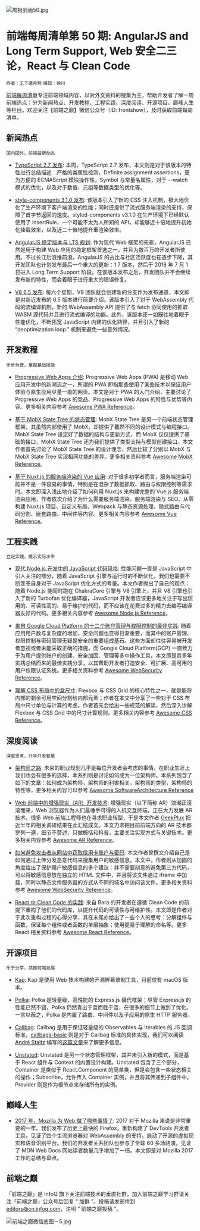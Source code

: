 ![周报封面50.jpg](http://upload-images.jianshu.io/upload_images/1647496-158b53fefd7a44fa.jpg?imageMogr2/auto-orient/strip%7CimageView2/2/w/1240)

# 前端每周清单第 50 期: AngularJS and Long Term Support, Web 安全二三论，React 与 Clean Code

`作者：王下邀月熊` `编辑：徐川`

[前端每周清单](http://www.infoq.com/cn/FE-Weekly)专注前端领域内容，以对外文资料的搜集为主，帮助开发者了解一周前端热点；分为新闻热点、开发教程、工程实践、深度阅读、开源项目、巅峰人生等栏目。欢迎关注【前端之巅】微信公众号（ID: frontshow），及时获取前端每周清单。

## 新闻热点

`国内国外，前端最新动态`

* [TypeScript 2.7 发布](https://parg.co/UvA): 本周，TypeScript 2.7 发布，本文则是对于该版本的特性进行总结描述：严格的类属性检测，Definite assignment assertions，更为方便的 ECMAScript 模块操作性，Symbol 与常量名属性，对于 --watch 模式的优化，以及对于数值、元组等数据类型的优化等。

* [style-components 3.1.0 发布](https://parg.co/Uvd): 该版本引入了新的 CSS 注入机制，极大地优化了生产环境下客户端渲染的性能；同时还提供了流式服务端渲染的支持，保障了首字节返回的速度。styled-components v3.1.0 在生产环境下已经默认使用了 insertRule，一个可能不太为人所知的 API，却能够近十倍地提升初始化挂载效率，以及近二十倍地提升重渲染效率。

* [AngularJS 稳定版本与 LTS 规划](https://parg.co/UvQ): 作为现代 Web 框架的先驱，AngularJS 已然是用于构建 Web 应用的稳定框架首选之一，并且为数百万的开发者所使用。不过长江后浪推前浪，AngularJS 的占比与社区活跃度也在逐步下降，其开发团队也计划发布最后一个重大的更新：1.7 版本，然后于 2018 年 7 月 1 日进入 Long Term Support 阶段。在该版本发布之后，开发团队并不会继续发布新的特性，而会着眼于进行重大的错误修复。

* [V8 6.5 发布](https://v8project.blogspot.my/2018/02/v8-release-65.html): 每六个星期，V8 团队就会创建新的分支作为发布通道，本文即是对新近发布的 6.5 版本进行简要介绍。该版本引入了对于 WebAssembly 代码的流编译机制，新的 WebAssembly API 提供了与 fetch 协同使用的抓取 WASM 源代码并且进行流式编译的功能。此外，该版本还一如既往地着眼于性能优化，不断拓宽 JavaScript 内建的优化路径，并且引入了新的 “deoptimization loop.” 机制来避免一些意外情况。

## 开发教程

`步步为营，掌握基础技能`

* [Progressive Web Apps 介绍](https://parg.co/ULc): Progressive Web Apps (PWA) 是移动 Web 应用开发中的新潮流之一，所谓的 PWA 即指那些使用了某些技术以保证用户体验与原生应用尽量一直的网页。本文是对于 PWA 的入门介绍，主要讨论了 Progressive Web Apps 的竞品、Progressive Web Apps 的特性与优势等内容。更多相关内容参考 [Awesome PWA Reference](https://github.com/wxyyxc1992/Awesome-Reference#production)。

* [基于 MobX State Tree 的状态管理](https://parg.co/Uvj): MobX State Tree 是另一个前端状态管理框架，其虽然内部使用了 MobX，却提供了截然不同的设计模式与编程接口。MobX State Tree 设定好了数据的结构与更新方式，而 MobX 仅仅提供了基础的接口，MobX State Tree 还为我们提供了类型支持与模型创建接口。本文作者首先讨论了 MobX State Tree 的设计理念，然后比较了分别以 MobX 与 MobX State Tree 实现相同功能的差异。更多相关资料参考 [Awesome MobX Reference](https://github.com/wxyyxc1992/Awesome-Reference#framework)。

* [基于 Nuxt.js 的服务端渲染的 Vue 应用](https://parg.co/UvF): 对于很多初学者而言，服务端渲染可能并不是一件容易的事情，特别是在混杂了数据抓取、路由与权限控制等需求时。本文即深入浅出地介绍了如何利用 Nuxt.js 来构建完整的 Vue.js 服务端渲染应用，作者依次介绍了为什么需要服务端渲染、服务端渲染与 SEO、从零构建 Nuxt.js 项目、自定义布局、Webpack 与静态资源处理、隐式路由与代码分割、嵌套路由、中间件等内容。更多相关内容参考 [Awesome Vue Reference](https://github.com/wxyyxc1992/Awesome-Reference#framework)。

## 工程实践

`立足实践，提示实际水平`

* [现代 Node.js 开发中的 JavaScript 代码风格](https://parg.co/UvG): 性能问题一直是 JavaScript 中引人关注的部分，随着 JavaScript 引擎与运行时的不断优化，我们也需要不断变革自身对于 JavaScript 优化方式的考量。本文作者抛出了自己的观点：随着 Node.js 能同时跑在 ChakraCore 引擎与 V8 引擎上，并且 V8 引擎也引入了新的 Turbofan 优化编译器，JavaScript 开发者应该更多地关注于写出惯用的、可读性高的、易于维护的代码，而不应该在花费过多的精力去编写编译器友好的代码。更多相关内容参考 [Awesome Node.js Reference](https://github.com/wxyyxc1992/Awesome-Reference#webframework)。

* [来自 Google Cloud Platform 的十二个账户管理与权限控制的最佳实践](https://parg.co/U9A): 随着应用用户数与复杂度的增加，安全问题也变得日渐重要，而其中的账户管理、权限控制与密码管理无疑是安全的重要组成基石。这些方面却往往容易被开发者忽视或者未能采取正确的措施，而 Google Cloud Platform(GCP) 一直致力于为用户提供账户的创建、安全加固、管理等多中操作工具，本文即是其多年实践总结而来的最佳实践分享，以其帮助开发者打造安全、可扩展、高可用的用户权限认证系统。更多相关资料参考 [Awesome WebSecurity Reference](https://github.com/wxyyxc1992/Awesome-Reference#websecurity)。

* [理解 CSS 布局中的盒尺寸](https://parg.co/Ukr): Flexbox 与 CSS Grid 的核心特性之一，就是能将内部的剩余可用空间分割给内部元素；作者在本文中分享了一些对于 CSS 布局中尺寸单位与计算的考虑。作者首先会给出一些规范的解读，然后深入讲解 Flexbox 与 CSS Grid 中的尺寸计算规则。更多相关内容参考 [Awesome CSS Reference](https://github.com/wxyyxc1992/Awesome-Reference#syntax)。

## 深度阅读

`深度思考，升华开发智慧`

* [架构师之路](https://parg.co/Uv2): 未来的职业规划几乎是每位开发者会考虑的事情，在职业生涯上我们也会有很多的选择，本系列则是讨论如何成为一位架构师。本系列包含了如下的文章：如何成为架构师，架构师的利害相关，架构师的类型，架构师的特性等，更多相关内容可以参考 [Awesome SoftwareArchitecture Reference](https://github.com/wxyyxc1992/Awesome-Reference#softwarearchitecture)

* [Web 前端中的增强现实（AR）开发技术](https://parg.co/UvW): 增强现实（以下简称 AR）浪潮正滚滚而来，Web 浏览器作为人们最唾手可得的人机交互终端，正在大力发展 AR 技术。很多 Web 前端工程师也在寻求职业转型，于是本文作者 [GeekPlux](http://geekplux.com/) 把近半年的相关调研结果在此汇结成文。本文力求把目前前端方向的 AR 技术都罗列一遍，细节不赘述，只做概括和科普，主要关注实现方式与关键技术。更多相关内容参考 [Awesome AR Reference](https://github.com/wxyyxc1992/Awesome-Reference#vr)。

* [如何避免攻击者从网站中窃取信用卡账户与密码](https://parg.co/Uvz): 本文作者曾撰文介绍自己是如何通过上传分发恶意代码来搜集用户的敏感信息。本文中，作者则从加固的角度给出了保护用户敏感信息的多个建议：并不需要刻意的避免第三方代码，可以将敏感信息放在独立的 HTML 文件中，并且将该文件通过 iframe 中加载，同时以静态文件服务器的方式从不同的域名中访问该文件。更多相关资料参考 [Awesome WebSecurity Reference](https://github.com/wxyyxc1992/Awesome-Reference#websecurity)。

* [React 中 Clean Code 的实践](https://codeburst.io/clean-code-in-react-fe11372f331c): 来自 Bara 的开发者在遵循 Clean Code 的前提下重构了他们的代码库，以提升代码的可读性与可维护性。本文即是作者对于此次重构过程的心得分享，其在末尾亦给出了一些个人的思考：分解组件与函数，保证每个组件或者函数的单层抽象；使用更易于理解的命名等。更多 React 相关资料参考 [Awesome React Reference](https://github.com/wxyyxc1992/Awesome-Reference#framework)。

## 开源项目

`乐于分享，共推前端发展`

* [Kap](https://github.com/wulkano/kap): Kap 是使用 Web 技术构建的开源屏幕录制工具，目前仅有 macOS 版本。

* [Polka](https://github.com/lukeed/polka): Polka 是轻量级、高性能的 Express.js 替代框架；尽管 Express.js 的性能已然不错，Polka 仍然青出于蓝而胜于蓝，在很多的细节上做到了优化。一言以蔽之，Polka 是内置了路由、中间件以及子应用的原生 HTTP 服务器。

* [Callbag](https://github.com/callbag/callbag): Callbag 是用于保证轻量级的 Observables 与 Iterables 的 JS 回调标准，[callbags-basic](https://github.com/staltz/callbag-basics) 则是对于 Callbag 标准的具体实现，我们可以阅读 [André Staltz](https://twitter.com/andrestaltz) 编写的[这篇文章](https://staltz.com/why-we-need-callbags.html)来了解更多信息。

* [Unstated](https://github.com/thejameskyle/unstated): Unstated 是另一个状态管理框架，其并未引入新的模式，而是基于 React 组件与 Context 的内置设计构建。Unstated 包含了三个部分，Container 是类似于 React.Component 的简单类，但是会包含一些状态相关的操作；Subscribe，允许传入 Container 实例，并且将其传递到子组件中，Provider 则是作为根节点来存储所有的实例。

## 巅峰人生

* [2017 年，Mozilla 为 Web 做了哪些事情？](https://mp.weixin.qq.com/s/8zN4jlg-HpsdFSTxqFC08g): 2017 对于 Mozilla 来说是非常重要的一年。我们发布了历史上最快的 Firefox，重新构建了 DevTools 开发者工具，见证了四个主流浏览器对 WebAssembly 的支持，启动了开源的虚拟现实和语音识别平台。我们的开发者关系团队也参与了全球 60 多场路演，见证了 MDN Web Docs 网站读者数量几乎增加了一倍。本文即是对 Mozilla 2017 工作的总结与盘点。

## 前端之巅

「前端之巅」是 InfoQ 旗下关注前端技术的垂直社群，加入前端之巅学习群请关注「前端之巅」公众号后回复 “ 加群 ”。投稿请发邮件到 editors@cn.infoq.com，注明 “ 前端之巅投稿 ”。

![前端之巅微信底图－5.jpg](http://upload-images.jianshu.io/upload_images/1647496-01712a993d2b23de.jpg?imageMogr2/auto-orient/strip%7CimageView2/2/w/1240)
